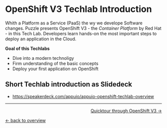 # OpenShift V3 Techlab Introduction

Whith a Platform as a Service (PaaS) the wy we develope Software changes. Puzzle presents OpenShift V3 - the *Container Platform* by Red Hat - in this Tech Lab. Developers learn hands-on the most important steps to deploy an application in the Cloud.

**Goal of this Techlabs**

- Dive into a modern technoligy
- Firm understanding of the basic concepts
- Deploy your first application on OpenShift

## Short Techlab introduction as Slidedeck

* https://speakerdeck.com/appuio/appuio-openshift-techlab-overview

---

<p width="100px" align="right"><a href="01_quicktour.md">Quicktour through OpenShift V3 →</a></p>

[← back to overview](../README.md)
